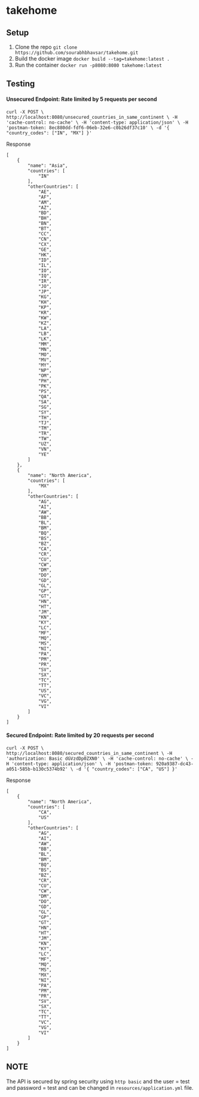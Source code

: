 # takehome



## Setup

 1. Clone the repo
	 `git clone https://github.com/sourabhbhavsar/takehome.git`
 2.  Build the docker image	
	 `docker build --tag=takehome:latest .`
 3. Run the container
	 `docker run -p8080:8080 takehome:latest`
	  
	  

## Testing
#### Unsecured Endpoint: **Rate limited by 5 requests per second**

 `curl -X POST \
  http://localhost:8080/unsecured_countries_in_same_continent \
  -H 'cache-control: no-cache' \
  -H 'content-type: application/json' \
  -H 'postman-token: 8ec880dd-fdf6-06eb-32e6-c0b26df37c10' \
  -d '{
"country_codes": ["IN", "MX"]
}'`

Response
```
[
    {
        "name": "Asia",
        "countries": [
            "IN"
        ],
        "otherCountries": [
            "AE",
            "AF",
            "AM",
            "AZ",
            "BD",
            "BH",
            "BN",
            "BT",
            "CC",
            "CN",
            "CX",
            "GE",
            "HK",
            "ID",
            "IL",
            "IO",
            "IQ",
            "IR",
            "JO",
            "JP",
            "KG",
            "KH",
            "KP",
            "KR",
            "KW",
            "KZ",
            "LA",
            "LB",
            "LK",
            "MM",
            "MN",
            "MO",
            "MV",
            "MY",
            "NP",
            "OM",
            "PH",
            "PK",
            "PS",
            "QA",
            "SA",
            "SG",
            "SY",
            "TH",
            "TJ",
            "TM",
            "TR",
            "TW",
            "UZ",
            "VN",
            "YE"
        ]
    },
    {
        "name": "North America",
        "countries": [
            "MX"
        ],
        "otherCountries": [
            "AG",
            "AI",
            "AW",
            "BB",
            "BL",
            "BM",
            "BQ",
            "BS",
            "BZ",
            "CA",
            "CR",
            "CU",
            "CW",
            "DM",
            "DO",
            "GD",
            "GL",
            "GP",
            "GT",
            "HN",
            "HT",
            "JM",
            "KN",
            "KY",
            "LC",
            "MF",
            "MQ",
            "MS",
            "NI",
            "PA",
            "PM",
            "PR",
            "SV",
            "SX",
            "TC",
            "TT",
            "US",
            "VC",
            "VG",
            "VI"
        ]
    }
]
```


#### Secured Endpoint: **Rate limited by 20 requests per second**

`curl -X POST \
  http://localhost:8080/secured_countries_in_same_continent \
  -H 'authorization: Basic dGVzdDp0ZXN0' \
  -H 'cache-control: no-cache' \
  -H 'content-type: application/json' \
  -H 'postman-token: 920a9387-dc43-a051-585b-b130c5374b92' \
  -d '{
"country_codes": ["CA", "US"]
}'`

Response
```
[
    {
        "name": "North America",
        "countries": [
            "CA",
            "US"
        ],
        "otherCountries": [
            "AG",
            "AI",
            "AW",
            "BB",
            "BL",
            "BM",
            "BQ",
            "BS",
            "BZ",
            "CR",
            "CU",
            "CW",
            "DM",
            "DO",
            "GD",
            "GL",
            "GP",
            "GT",
            "HN",
            "HT",
            "JM",
            "KN",
            "KY",
            "LC",
            "MF",
            "MQ",
            "MS",
            "MX",
            "NI",
            "PA",
            "PM",
            "PR",
            "SV",
            "SX",
            "TC",
            "TT",
            "VC",
            "VG",
            "VI"
        ]
    }
]
```

## NOTE
The API is secured by spring security using `http basic` and the user = test and password = test and can be changed in `resources/application.yml` file. 
